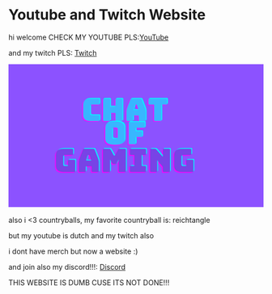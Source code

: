 # Youtube and Twitch Website

hi welcome CHECK MY YOUTUBE PLS:[YouTube](https://www.youtube.com/channel/UCQhr05sumqjmDnFEOFSfXPA)

and my twitch PLS: [Twitch](https://www.twitch.tv/kyanvandervlies)

![Banner](https://github.com/chatofgaming/chatofgaming.github.io/blob/main/chat%20of%20(6).png?raw=true)

also i <3 countryballs, my favorite countryball is: reichtangle

but my youtube is dutch and my twitch also

i dont have merch but now a website :)

and join also my discord!!!: [Discord](https://discord.gg/MKpEVCb9Dq)

THIS WEBSITE IS DUMB CUSE ITS NOT DONE!!!
